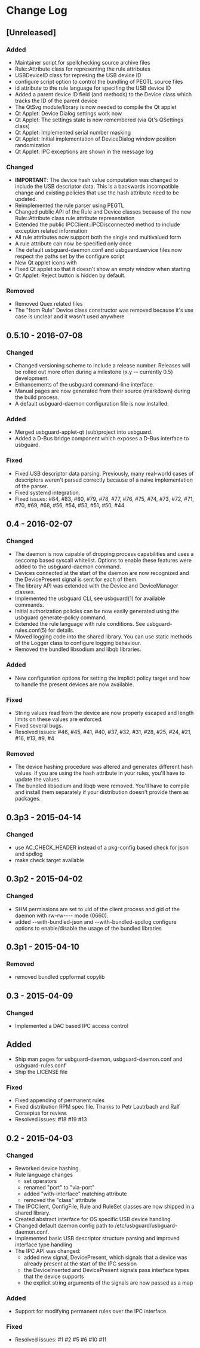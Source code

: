 # Change Log

## [Unreleased]
### Added
- Maintainer script for spellchecking source archive files
- Rule::Attribute class for representing the rule attributes
- USBDeviceID class for represing the USB device ID
- configure script option to control the bundling of PEGTL source files
- id attribute to the rule language for specifing the USB device ID
- Added a parent device ID field (and methods) to the Device class which
  tracks the ID of the parent device
- The QtSvg module/library is now needed to compile the Qt applet
- Qt Applet: Device Dialog settings work now
- Qt Applet: The settings state is now remembered (via Qt's QSettings class)
- Qt Applet: Implemented serial number masking
- Qt Applet: Initial implementation of DeviceDialog window position randomization
- Qt Applet: IPC exceptions are shown in the message log


### Changed
- **IMPORTANT**: The device hash value computation was changed to include the
  USB descriptor data. This is a backwards incompatible change and existing
  policies that use the hash attribute need to be updated.
- Reimplemented the rule parser using PEGTL
- Changed public API of the Rule and Device classes because of the new
  Rule::Attribute class rule attribute representation
- Extended the public IPCClient::IPCDisconnected method to include exception
  related information
- All rule attributes now support both the single and multivalued form
- A rule attribute can now be specified only once
- The default usbguard-daemon.conf and usbguard.service files now respect
  the paths set by the configure script
- New Qt applet icons with
- Fixed Qt applet so that it doesn't show an empty window when starting
- Qt Applet: Reject button is hidden by default.

### Removed
- Removed Quex related files
- The "from Rule" Device class constructor was removed because it's use case
  is unclear and it wasn't used anywhere

## 0.5.10 - 2016-07-08
### Changed
- Changed versioning scheme to include a release number. Releases will be
  rolled out more often during a milestone (x.y -- currently 0.5) development.
- Enhancements of the usbguard command-line interface.
- Manual pages are now generated from their source (markdown) during the build
  process.
- A default usbguard-daemon configuration file is now installed.

### Added
- Merged usbguard-applet-qt (sub)project into usbguard.
- Added a D-Bus bridge component which exposes a D-Bus interface to usbguard.

### Fixed
- Fixed USB descriptor data parsing. Previously, many real-world cases of
  descriptors weren't parsed correctly because of a naive implementation of the
  parser.
- Fixed systemd integration.
- Fixed issues: #84, #83, #80, #79, #78, #77, #76, #75, #74, #73, #72, #71,
  #70, #69, #68, #56, #54, #53, #51, #50, #44.

## 0.4 - 2016-02-07
### Changed
- The daemon is now capable of dropping process capabilities and uses a seccomp
  based syscall whitelist. Options to enable these features were added to the
  usbguard-daemon command.
- Devices connected at the start of the daemon are now recognized and the
  DevicePresent signal is sent for each of them.
- The library API was extended with the Device and DeviceManager classes.
- Implemented the usbguard CLI, see usbguard(1) for available commands.
- Initial authorization policies can be now easily generated using the usbguard
  generate-policy command.
- Extended the rule language with rule conditions. See usbguard-rules.conf(5)
  for details.
- Moved logging code into the shared library. You can use static methods of the
  Logger class to configure logging behaviour.
- Removed the bundled libsodium and libqb libraries.

### Added
- New configuration options for setting the implicit policy target and how to
  handle the present devices are now available.

### Fixed
- String values read from the device are now properly escaped and length limits
  on these values are enforced.
- Fixed several bugs.
- Resolved issues: #46, #45, #41, #40, #37, #32, #31, #28, #25, #24, #21, #16,
  #13, #9, #4

### Removed
- The device hashing procedure was altered and generates different hash values.
  If you are using the hash attribute in your rules, you'll have to update the
  values.
- The bundled libsodium and libqb were removed. You'll have to compile and
  install them separately if your distribution doesn't provide them as
  packages.

## 0.3p3 - 2015-04-14
### Changed
- use AC_CHECK_HEADER instead of a pkg-config based check for json and spdlog
- make check target available

## 0.3p2 - 2015-04-02
### Changed
- SHM permissions are set to uid of the client process and gid of the daemon
  with rw-rw---- mode (0660).
- added --with-bundled-json and --with-bundled-spdlog configure options to
  enable/disable the usage of the bundled libraries

## 0.3p1 - 2015-04-10
### Removed
- removed bundled cppformat copylib

## 0.3 - 2015-04-09
### Changed
- Implemented a DAC based IPC access control

## Added
- Ship man pages for usbguard-daemon, usbguard-daemon.conf and
  usbguard-rules.conf
- Ship the LICENSE file

### Fixed
- Fixed appending of permanent rules
- Fixed distribution RPM spec file. Thanks to Petr Lautrbach and Ralf
  Corsepius for review.
- Resolved issues: #18 #19 #13

## 0.2 - 2015-04-03
### Changed
- Reworked device hashing.
- Rule language changes
  - set operators
  - renamed "port" to "via-port"
  - added "with-interface" matching attribute
  - removed the "class" attribute
- The IPCClient, ConfigFile, Rule and RuleSet classes are now shipped in a
  shared library.
- Created abstract interface for OS specific USB device handling.
- Changed default daemon config path to /etc/usbguard/usbguard-daemon.conf.
- Implemented basic USB descriptor structure parsing and improved
  interface type handling
- The IPC API was changed:
  - added new signal, DevicePresent, which signals that a device was
    already present at the start of the IPC session
  - the DeviceInserted and DevicePresent signals pass interface types that
    the device supports
  - the explicit string arguments of the signals are now passed as a map

### Added
- Support for modifying permanent rules over the IPC interface.

### Fixed
- Resolved issues: #1 #2 #5 #6 #10 #11

